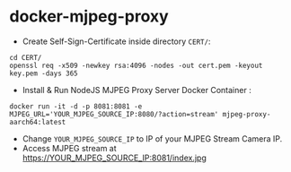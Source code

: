 # docker-mjpeg-proxy

- Create Self-Sign-Certificate inside directory `CERT/`:
```
cd CERT/
openssl req -x509 -newkey rsa:4096 -nodes -out cert.pem -keyout key.pem -days 365
```
- Install & Run NodeJS MJPEG Proxy Server Docker Container :

```
docker run -it -d -p 8081:8081 -e MJPEG_URL='YOUR_MJPEG_SOURCE_IP:8080/?action=stream' mjpeg-proxy-aarch64:latest
```
- Change `YOUR_MJPEG_SOURCE_IP` to IP of your MJPEG Stream Camera IP.
- Access MJPEG stream at [https://YOUR_MJPEG_SOURCE_IP:8081/index.jpg]()
